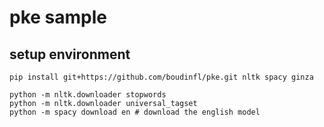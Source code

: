 # pke sample

## setup environment

```shell
pip install git+https://github.com/boudinfl/pke.git nltk spacy ginza
```

```shell
python -m nltk.downloader stopwords
python -m nltk.downloader universal_tagset
python -m spacy download en # download the english model
```
